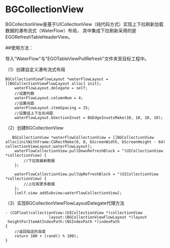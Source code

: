 # BGCollectionView
BGCollectionView是基于UICollectionView（纯代码方式）实现上下拉刷新加载数据的瀑布流式（WaterFlow）布局，
其中集成下拉刷新采用的是EGORefreshTableHeaderView。

##使用方法：

导入"WaterFlow"与"EGOTableViewPullRefresh"文件夹至目标工程中。

（1）创建自定义瀑布流式布局

```
BGCollectionViewFlowLayout *waterFlowLayout = [[BGCollectionViewFlowLayout alloc] init];
    waterFlowLayout.delegate = self;
    //设置列数
    waterFlowLayout.columnNum = 4;
    //设置间距
    waterFlowLayout.itemSpacing = 15;
    //设置组上下左右间距
    waterFlowLayout.bSectionInset = BGEdgeInsetsMake(10, 10, 10, 10);
```
    
（2）创建BGCollectionView

```
   BGCollectionView *waterFlowCollectionView = [[BGCollectionView alloc]initWithFrame:CGRectMake(0, 0, bScreenWidth, bScreenHeight - 64) collectionViewLayout:waterFlowLayout];
    waterFlowCollectionView.pullDownRefreshBlock = ^(UICollectionView *collectionView) {
        //下拉取最新数据
    };
    
    waterFlowCollectionView.pullUpRefreshBlock = ^(UICollectionView *collectionView) {
        //上拉取更多数据
    };
    [self.view addSubview:waterFlowCollectionView];
```
    
（3）实现BGCollectionViewFlowLayoutDelegate代理方法

```
- (CGFloat)collectionView:(UICollectionView *)collectionView
                   layout:(BGCollectionViewFlowLayout *)layout
 heightForItemAtIndexPath:(NSIndexPath *)indexPath
{
    //返回指定的高度
    return 100 + (rand() % 100);
}
```
